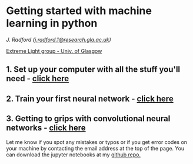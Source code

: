 # Getting started with machine learning in python


*J. Radford (j.radford.1@research.gla.ac.uk)* <br>

<a href="http://www.physics.gla.ac.uk/XtremeLight/index.html">Extreme Light group - Univ. of Glasgow </a>

## 1. Set up your computer with all the stuff you'll need - <a href="set-up.html">click here</a>
## 2. Train your first neural network - <a href="simple_ANN.html">click here</a>
## 3. Getting to grips with convolutional neural networks - <a href="CNN_classifier.html">click here</a>

Let me know if you spot any mistakes or typos or if you get error codes on your machine by contacting the email address at the top of the page. You can download the jupyter notebooks at my <a href="https://github.com/slack-a-jack/ml-getting-started">github repo.</a>
